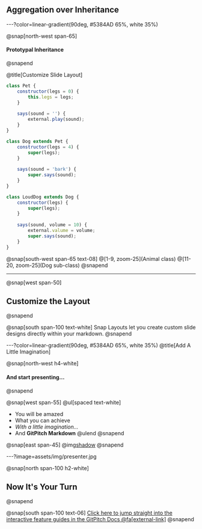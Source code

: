 ## Aggregation over Inheritance

---?color=linear-gradient(90deg, #5384AD 65%, white 35%)

@snap[north-west span-65]
#### Prototypal Inheritance
@snapend

@title[Customize Slide Layout]


```javascript
class Pet {
    constructor(legs = 0) {
        this.legs = legs;
    }
    
    says(sound = '') {
        external.play(sound);
    }
}

class Dog extends Pet {
    constructor(legs = 4) {
        super(legs);
    }
    
    says(sound = 'bark') {
        super.says(sound);
    }
}

class LoudDog extends Dog {
    constructor(legs) {
        super(legs);
    }
    
    says(sound, volume = 10) {
        external.valume = volume;
        super.says(sound);
    }
}
```

@snap[south-west span-65 text-08]
@[1-9, zoom-25](Animal class)
@[11-20, zoom-25](Dog sub-class)
@snapend

---

@snap[west span-50]
## Customize the Layout
@snapend

@snap[south span-100 text-white]
Snap Layouts let you create custom slide designs directly within your markdown.
@snapend

---?color=linear-gradient(90deg, #5384AD 65%, white 35%)
@title[Add A Little Imagination]

@snap[north-west h4-white]
#### And start presenting...
@snapend

@snap[west span-55]
@ul[spaced text-white]
- You will be amazed
- What you can achieve
- *With a little imagination...*
- And **GitPitch Markdown**
@ulend
@snapend

@snap[east span-45]
@img[shadow](assets/img/conference.png)
@snapend

---?image=assets/img/presenter.jpg

@snap[north span-100 h2-white]
## Now It's Your Turn
@snapend

@snap[south span-100 text-06]
[Click here to jump straight into the interactive feature guides in the GitPitch Docs @fa[external-link]](https://gitpitch.com/docs/getting-started/tutorial/)
@snapend
